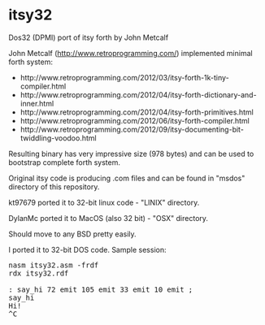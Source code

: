 itsy32
==========

Dos32 (DPMI) port of itsy forth by John Metcalf

John Metcalf (http://www.retroprogramming.com/) implemented minimal forth system:
<ul>
<li>http://www.retroprogramming.com/2012/03/itsy-forth-1k-tiny-compiler.html
<li>http://www.retroprogramming.com/2012/04/itsy-forth-dictionary-and-inner.html
<li>http://www.retroprogramming.com/2012/04/itsy-forth-primitives.html
<li>http://www.retroprogramming.com/2012/06/itsy-forth-compiler.html
<li>http://www.retroprogramming.com/2012/09/itsy-documenting-bit-twiddling-voodoo.html
</ul>
Resulting binary has very impressive size (978 bytes) and can be used to bootstrap complete forth system.

Original itsy code is producing .com files and can be found in "msdos" directory of this repository.

kt97679 ported it to 32-bit linux code - "LINIX" directory.

DylanMc ported it to MacOS (also 32 bit) - "OSX" directory.

Should move to any BSD pretty easily.

I ported it to 32-bit DOS code. Sample session:
<pre>
nasm itsy32.asm -frdf
rdx itsy32.rdf

: say_hi 72 emit 105 emit 33 emit 10 emit ;
say_hi
Hi!
^C
</pre>
